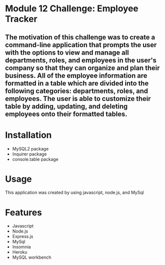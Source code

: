 # Module 12 Challenge: Employee Tracker
## The motivation of this challenge was to create a command-line application that prompts the user with the options to view and manage all departments, roles, and employees in the user's company so that they can organize and plan their business. All of the employee information are formatted in a table which are divided into the following categories: departments, roles, and employees. The user is able to customize their table by adding, updating, and deleting employees onto their formatted tables. 

# Installation 
- MySQL2 package
- Inquirer package
- console.table package

# Usage 
This application was created by using javascript, node.js, and MySql

# Features
- Javascript
- Node.js
- Express.js
- MySql
- Insomnia
- Heroku
- MySQL workbench


